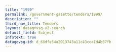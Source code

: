 ```yaml
---
title: "1999"
permalink: /government-gazette/tenders/1999/
description: ""
third_nav_title: Tenders
layout: datagovsg-v2-search
default_field: Subject
infotext: true
datagovsg-id: d_68dfe54a2013743a11c43cca1d4b87fb
---
```

